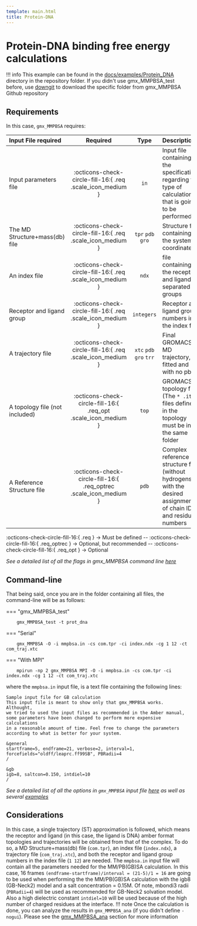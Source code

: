 ```yaml
---
template: main.html
title: Protein-DNA
---
```


# Protein-DNA binding free energy calculations

!!! info
    This example can be found in the [docs/examples/Protein_DNA][6] directory in the repository folder. If you didn't 
    use gmx_MMPBSA_test before, use [downgit](https://downgit.github.io/#/home) to download the specific folder from 
    gmx_MMPBSA Github repository

## Requirements

In this case, `gmx_MMPBSA` requires:

| Input File required            | Required |           Type             | Description |
|:-------------------------------|:--------:|:--------------------------:|:-------------------------------------------------------------------------------------------------------------|
| Input parameters file          | :octicons-check-circle-fill-16:{ .req .scale_icon_medium } |           `in`          | Input file containing all the specifications regarding the type of calculation that is going to be performed |
| The MD Structure+mass(db) file | :octicons-check-circle-fill-16:{ .req .scale_icon_medium } |    `tpr` `pdb` `gro`    | Structure file containing the system coordinates |
| An index file                  | :octicons-check-circle-fill-16:{ .req .scale_icon_medium } |          `ndx`    | file containing the receptor and ligand in separated groups |
| Receptor and ligand group      | :octicons-check-circle-fill-16:{ .req .scale_icon_medium } |        `integers`       | Receptor and ligand group numbers in the index file |
| A trajectory file              | :octicons-check-circle-fill-16:{ .req .scale_icon_medium } | `xtc` `pdb` `gro` `trr` | Final GROMACS MD trajectory, fitted and with no pbc. |
| A topology file (not included) | :octicons-check-circle-fill-16:{ .req_opt .scale_icon_medium }    |           `top`         | GROMACS topology file (The `* .itp` files defined in the topology must be in the same folder |
| A Reference Structure file     | :octicons-check-circle-fill-16:{ .req_optrec .scale_icon_medium } |           `pdb`         | Complex reference structure file (without hydrogens) with the desired assignment of chain ID and residue numbers |
              
:octicons-check-circle-fill-16:{ .req } -> Must be defined -- :octicons-check-circle-fill-16:{ .req_optrec } -> 
Optional, but recommended -- :octicons-check-circle-fill-16:{ .req_opt } -> Optional

_See a detailed list of all the flags in gmx_MMPBSA command line [here][1]_
## Command-line
That being said, once you are in the folder containing all files, the command-line will be as follows:

=== "gmx_MMPBSA_test"

        gmx_MMPBSA_test -t prot_dna

=== "Serial"

        gmx_MMPBSA -O -i mmpbsa.in -cs com.tpr -ci index.ndx -cg 1 12 -ct com_traj.xtc

=== "With MPI"

        mpirun -np 2 gmx_MMPBSA MPI -O -i mmpbsa.in -cs com.tpr -ci index.ndx -cg 1 12 -ct com_traj.xtc

where the `mmpbsa.in` input file, is a text file containing the following lines:

``` linenums="1"
Sample input file for GB calculation
This input file is meant to show only that gmx_MMPBSA works. Althought,
we tried to used the input files as recommended in the Amber manual,
some parameters have been changed to perform more expensive calculations
in a reasonable amount of time. Feel free to change the parameters 
according to what is better for your system.

&general
startframe=5, endframe=21, verbose=2, interval=1,
forcefields="oldff/leaprc.ff99SB", PBRadii=4
/

&gb
igb=8, saltcon=0.150, intdiel=10
/
```

_See a detailed list of all the options in `gmx_MMPBSA` input file [here][2] as well as several [examples][3]_
  
## Considerations
In this case, a single trajectory (ST) approximation is followed, which means the receptor and ligand (in this case, 
the ligand is DNA) amber format topologies and trajectories will be obtained from that of the complex. To do so, a 
MD Structure+mass(db) file (`com.tpr`), an index file (`index.ndx`), a trajectory file (`com_traj.xtc`), and both 
the receptor and ligand group numbers in the index file (`1 12`) are needed. The `mmpbsa.in` input file will contain
all  the parameters needed for the MM/PB(GB)SA calculation. In this case, 16 frames 
`(endframe-startframe)/interval = (21-5)/1 = 16` are going to be used when performing the the MM/PB(GB)SA 
calculation with the igb8 (GB-Neck2) model and a salt concentration = 0.15M. Of note, mbondi3 radii (`PBRadii=4`) 
will be used as recommended for GB-Neck2 solvation model. Also a high dielectric constant `intdiel=10` will be used 
because of the high number of charged residues at the interface.
!!! note
    Once the calculation is done, you can analyze the results in `gmx_MMPBSA_ana` (if you didn't define `-nogui`). 
    Please see the [gmx_MMPBSA_ana][4] section for more information
  
  [1]: ../../command-line.md#gmx_mmpbsa-command-line
  [2]: ../../input_file.md#the-input-file
  [3]: ../../input_file.md#sample-input-files
  [4]: ../../analyzer.md#gmx_mmpbsa_ana-the-analyzer-tool
  [6]: https://github.com/Valdes-Tresanco-MS/gmx_MMPBSA/tree/master/docs/examples/Protein_DNA
  [7]: ../../command-line.md#gmx_mmpbsa_test-command-line